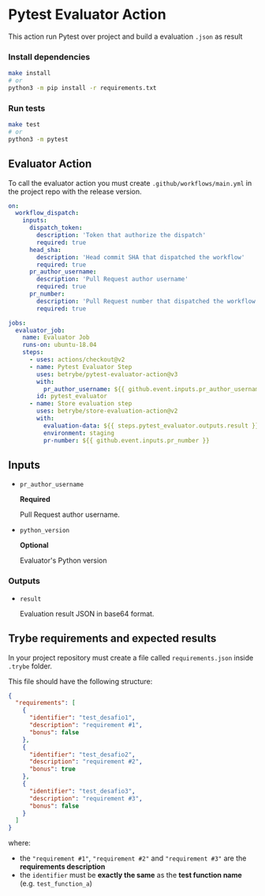 # Pytest Evaluator Action

This action run Pytest over project and build a evaluation `.json` as result

### Install dependencies

```sh
make install
# or
python3 -m pip install -r requirements.txt
```

### Run tests

```sh
make test
# or
python3 -m pytest
```

## Evaluator Action

To call the evaluator action you must create `.github/workflows/main.yml` in the project repo with the release version.

```yml
on:
  workflow_dispatch:
    inputs:
      dispatch_token:
        description: 'Token that authorize the dispatch'
        required: true
      head_sha:
        description: 'Head commit SHA that dispatched the workflow'
        required: true
      pr_author_username:
        description: 'Pull Request author username'
        required: true
      pr_number:
        description: 'Pull Request number that dispatched the workflow'
        required: true

jobs:
  evaluator_job:
    name: Evaluator Job
    runs-on: ubuntu-18.04
    steps:
      - uses: actions/checkout@v2
      - name: Pytest Evaluator Step
        uses: betrybe/pytest-evaluator-action@v3
        with:
          pr_author_username: ${{ github.event.inputs.pr_author_username }}
        id: pytest_evaluator
      - name: Store evaluation step
        uses: betrybe/store-evaluation-action@v2
        with:
          evaluation-data: ${{ steps.pytest_evaluator.outputs.result }}
          environment: staging
          pr-number: ${{ github.event.inputs.pr_number }}

```

## Inputs

- `pr_author_username`

  **Required**

  Pull Request author username.

- `python_version`

  **Optional**

  Evaluator's Python version

### Outputs

- `result`

  Evaluation result JSON in base64 format.

## Trybe requirements and expected results

In your project repository must create a file called `requirements.json` inside `.trybe` folder.

This file should have the following structure:

```json
{
  "requirements": [
    {
      "identifier": "test_desafio1",
      "description": "requirement #1",
      "bonus": false
    },
    {
      "identifier": "test_desafio2",
      "description": "requirement #2",
      "bonus": true
    },
    {
      "identifier": "test_desafio3",
      "description": "requirement #3",
      "bonus": false
    }
  ]
}
```

where:
- the `"requirement #1"`, `"requirement #2"` and `"requirement #3"` are the **requirements description**
- the `identifier` must be **exactly the same** as the **test function name** (e.g. `test_function_a`)
